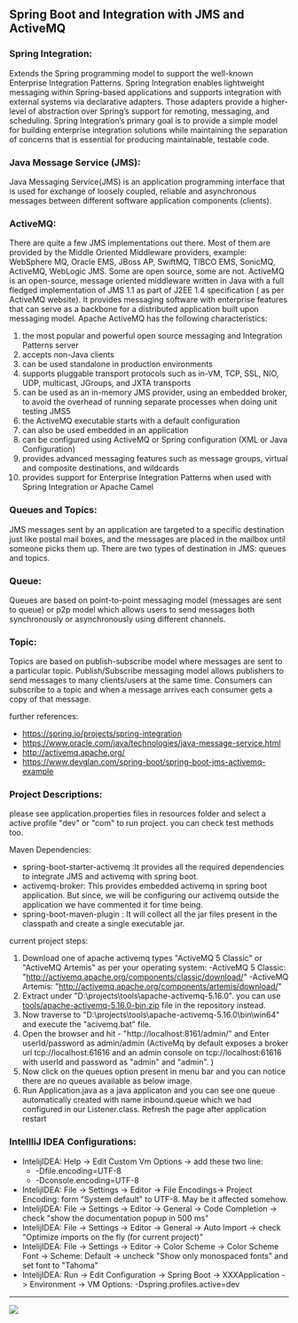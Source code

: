 ## Spring Boot and Integration with JMS and ActiveMQ

### Spring Integration:
Extends the Spring programming model to support the well-known Enterprise Integration Patterns. Spring Integration enables lightweight messaging within Spring-based applications and supports integration with external systems via declarative adapters. Those adapters provide a higher-level of abstraction over Spring’s support for remoting, messaging, and scheduling. Spring Integration’s primary goal is to provide a simple model for building enterprise integration solutions while maintaining the separation of concerns that is essential for producing maintainable, testable code.

### Java Message Service (JMS):
Java Messaging Service(JMS) is an application programming interface that is used for exchange of loosely coupled, reliable and asynchronous messages between different software application components (clients).

### ActiveMQ:
There are quite a few JMS implementations out there. Most of them are provided by the Middle Oriented Middleware providers, example: WebSphere MQ, Oracle EMS, JBoss AP, SwiftMQ, TIBCO EMS, SonicMQ, ActiveMQ, WebLogic JMS. Some are open source, some are not.
ActiveMQ is an open-source, message oriented middleware written in Java with a full fledged implementation of JMS 1.1 as part of J2EE 1.4 specification ( as per ActiveMQ website).
It provides messaging software with enterprise features that can serve as a backbone for a distributed application built upon messaging model.
Apache ActiveMQ has the following characteristics:
1. the most popular and powerful open source messaging and Integration Patterns server
2. accepts non-Java clients
3. can be used standalone in production environments
4. supports pluggable transport protocols such as in-VM, TCP, SSL, NIO, UDP, multicast, JGroups, and JXTA transports
5. can be used as an in-memory JMS provider, using an embedded broker, to avoid the overhead of running separate processes when doing unit testing JMS5
6. the ActiveMQ executable starts with a default configuration
7. can also be used embedded in an application
8. can be configured using ActiveMQ or Spring configuration (XML or Java Configuration)
9. provides advanced messaging features such as message groups, virtual and composite destinations, and wildcards
10. provides support for Enterprise Integration Patterns when used with Spring Integration or Apache Camel

### Queues and Topics:
JMS messages sent by an application are targeted to a specific destination just like postal mail boxes, and the messages are placed in the mailbox until someone picks them up.
There are two types of destination in JMS: queues and topics.

### Queue:
Queues are based on point-to-point messaging model (messages are sent to queue) or p2p model which allows users to send messages both synchronously or asynchronously using different channels.

### Topic:
Topics are based on publish-subscribe model where messages are sent to a particular topic.
Publish/Subscribe messaging model allows publishers to send messages to many clients/users at the same time.
Consumers can subscribe to a topic and when a message arrives each consumer gets a copy of that message.

further references:     
- https://spring.io/projects/spring-integration
- https://www.oracle.com/java/technologies/java-message-service.html
- http://activemq.apache.org/
- https://www.devglan.com/spring-boot/spring-boot-jms-activemq-example


### Project Descriptions:
please see application.properties files in resources folder and select a active profile "dev" or "com" to run project. you can check test methods too.  

Maven Dependencies:
- spring-boot-starter-activemq :It provides all the required dependencies to integrate JMS and activemq with spring boot.
- activemq-broker: This provides embedded activemq in spring boot application. But since, we will be configuring our activemq outside the application we have commented it for time being.
- spring-boot-maven-plugin : It will collect all the jar files present in the classpath and create a single executable jar.

current project steps:
1. Download one of apache activemq types "ActiveMQ 5 Classic" or "ActiveMQ Artemis" as per your operating system:
-ActiveMQ 5 Classic: "http://activemq.apache.org/components/classic/download/"
-ActiveMQ Artemis: "http://activemq.apache.org/components/artemis/download/"
2. Extract under "D:\projects\tools\apache-activemq-5.16.0". you can use [tools/apache-activemq-5.16.0-bin.zip](tools/apache-activemq-5.16.0-bin.zip) file in the repository instead.
3. Now traverse to "D:\projects\tools\apache-activemq-5.16.0\bin\win64" and execute the "acivemq.bat" file.
4. Open the browser and hit - "http://localhost:8161/admin/" and Enter userId/password as admin/admin (ActiveMq by default exposes a broker url tcp://localhost:61616 and an admin console on tcp://localhost:61616 with userId and password as "admin" and "admin". )
5. Now click on the queues option present in menu bar and you can notice there are no queues available as below image.
6. Run Application.java as a java applicaton and you can see one queue automatically created with name inbound.queue which we had configured in our Listener.class. Refresh the page after application restart



### IntellliJ IDEA Configurations:
- IntelijIDEA: Help -> Edit Custom Vm Options -> add these two line:
    - -Dfile.encoding=UTF-8
    - -Dconsole.encoding=UTF-8
- IntelijIDEA: File -> Settings -> Editor -> File Encodings-> Project Encoding: form "System default" to UTF-8. May be it affected somehow.
- IntelijIDEA: File -> Settings -> Editor -> General -> Code Completion -> check "show the documentation popup in 500 ms"
- IntelijIDEA: File -> Settings -> Editor -> General -> Auto Import -> check "Optimize imports on the fly (for current project)"
- IntelijIDEA: File -> Settings -> Editor -> Color Scheme -> Color Scheme Font -> Scheme: Default -> uncheck "Show only monospaced fonts" and set font to "Tahoma"
- IntelijIDEA: Run -> Edit Configuration -> Spring Boot -> XXXApplication -> Environment -> VM Options: -Dspring.profiles.active=dev

<hr/>
<a href="mailto:eng.motahari@gmail.com?"><img src="https://img.shields.io/badge/gmail-%23DD0031.svg?&style=for-the-badge&logo=gmail&logoColor=white"/></a>

